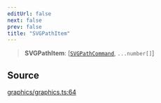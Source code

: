 ```yaml
---
editUrl: false
next: false
prev: false
title: "SVGPathItem"
---
```


> **SVGPathItem**: [[`SVGPathCommand`](/api-core/type-aliases/svgpathcommand/), `...number[]`]

## Source

[graphics/graphics.ts:64](https://github.com/dgmjs/dgmjs/blob/main/packages/core/src/graphics/graphics.ts#L64)

